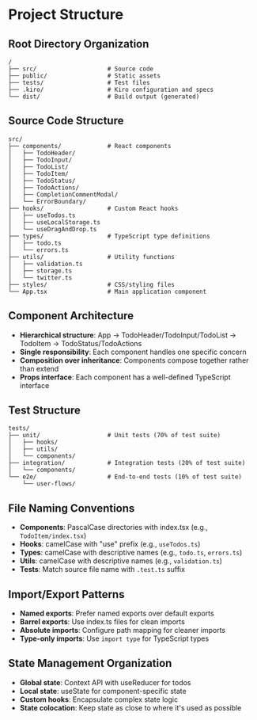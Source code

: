 # Project Structure

## Root Directory Organization

```
/
├── src/                    # Source code
├── public/                 # Static assets
├── tests/                  # Test files
├── .kiro/                  # Kiro configuration and specs
└── dist/                   # Build output (generated)
```

## Source Code Structure

```
src/
├── components/             # React components
│   ├── TodoHeader/
│   ├── TodoInput/
│   ├── TodoList/
│   ├── TodoItem/
│   ├── TodoStatus/
│   ├── TodoActions/
│   ├── CompletionCommentModal/
│   └── ErrorBoundary/
├── hooks/                  # Custom React hooks
│   ├── useTodos.ts
│   ├── useLocalStorage.ts
│   └── useDragAndDrop.ts
├── types/                  # TypeScript type definitions
│   ├── todo.ts
│   └── errors.ts
├── utils/                  # Utility functions
│   ├── validation.ts
│   ├── storage.ts
│   └── twitter.ts
├── styles/                 # CSS/styling files
└── App.tsx                 # Main application component
```

## Component Architecture

- **Hierarchical structure**: App → TodoHeader/TodoInput/TodoList → TodoItem → TodoStatus/TodoActions
- **Single responsibility**: Each component handles one specific concern
- **Composition over inheritance**: Components compose together rather than extend
- **Props interface**: Each component has a well-defined TypeScript interface

## Test Structure

```
tests/
├── unit/                   # Unit tests (70% of test suite)
│   ├── hooks/
│   ├── utils/
│   └── components/
├── integration/            # Integration tests (20% of test suite)
│   └── components/
└── e2e/                    # End-to-end tests (10% of test suite)
    └── user-flows/
```

## File Naming Conventions

- **Components**: PascalCase directories with index.tsx (e.g., `TodoItem/index.tsx`)
- **Hooks**: camelCase with "use" prefix (e.g., `useTodos.ts`)
- **Types**: camelCase with descriptive names (e.g., `todo.ts`, `errors.ts`)
- **Utils**: camelCase with descriptive names (e.g., `validation.ts`)
- **Tests**: Match source file name with `.test.ts` suffix

## Import/Export Patterns

- **Named exports**: Prefer named exports over default exports
- **Barrel exports**: Use index.ts files for clean imports
- **Absolute imports**: Configure path mapping for cleaner imports
- **Type-only imports**: Use `import type` for TypeScript types

## State Management Organization

- **Global state**: Context API with useReducer for todos
- **Local state**: useState for component-specific state
- **Custom hooks**: Encapsulate complex state logic
- **State colocation**: Keep state as close to where it's used as possible

